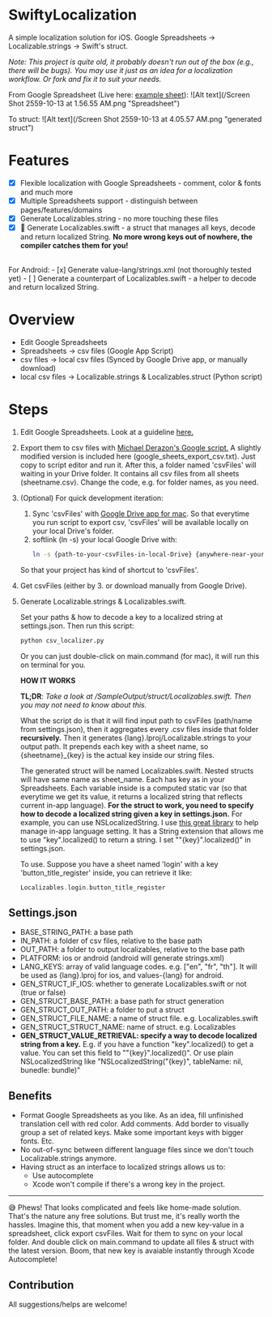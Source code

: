 # SwiftyLocalization
A simple localization solution for iOS. Google Spreadsheets -> Localizable.strings -> Swift's struct.

*Note: This project is quite old, it probably doesn't run out of the box (e.g., there will be bugs). You may use it just as an idea for a localization workflow. Or fork and fix it to suit your needs.*

From Google Spreadsheet (Live here: [example sheet](https://docs.google.com/spreadsheets/d/1zB_tPPhUxbjB6sVpLmvgGVXdd-7d5mvfrOaCzgkhHv8/edit#gid=1689234848)):
![Alt text](/Screen Shot 2559-10-13 at 1.56.55 AM.png "Spreadsheet")

To struct:
![Alt text](/Screen Shot 2559-10-13 at 4.05.57 AM.png "generated struct")

# Features
- [x] Flexible localization with Google Spreadsheets - comment, color & fonts and much more
- [x] Multiple Spreadsheets support - distinguish between pages/features/domains
- [x] Generate Localizables.string - no more touching these files
- [x] :tada: Generate Localizables.swift - a struct that manages all keys, decode and return localized String. **No more wrong keys out of nowhere, the compiler catches them for you!**

<br>
For Android:
- [x] Generate value-lang/strings.xml (not thoroughly tested yet)
- [ ] Generate a counterpart of Localizables.swift - a helper to decode and return localized String.

# Overview

- Edit Google Spreadsheets
- Spreadsheets -> csv files (Google App Script)
- csv files -> local csv files (Synced by Google Drive app, or manually download)
- local csv files -> Localizable.strings & Localizables.struct (Python script)


# Steps
1. Edit Google Spreadsheets. Look at a guideline [here.](https://docs.google.com/spreadsheets/d/1zB_tPPhUxbjB6sVpLmvgGVXdd-7d5mvfrOaCzgkhHv8/edit?usp=sharing)
2. Export them to csv files with [Michael Derazon's Google script.](https://www.drzon.net/export-all-google-sheets-to-csv/) A slightly modified version is included here (google_sheets_export_csv.txt). Just copy to script editor and run it. After this, a folder named 'csvFiles' will waiting in your Drive folder. It contains all csv files from all sheets (sheetname.csv). Change the code, e.g. for folder names, as you need.
3. (Optional) For quick development iteration:
    1. Sync 'csvFiles' with [Google Drive app for mac](https://www.google.com/drive/download/). So that everytime you run script to export csv, 'csvFiles' will be available locally on your local Drive's folder.
    2. softlink (ln -s) your local Google Drive with:
        ````bash
        ln -s {path-to-your-csvFiles-in-local-Drive} {anywhere-near-your-xcode-project}
        ````
    So that your project has kind of shortcut to 'csvFiles'.
4. Get csvFiles (either by 3. or download manually from Google Drive).
5. Generate Localizable.strings & Localizables.swift.

      Set your paths & how to decode a key to a localized string at settings.json. Then run this script:

      ````python
      python csv_localizer.py
      ````
      Or you can just double-click on main.command (for mac), it will run this on terminal for you.


   **HOW IT WORKS**

   **TL;DR**: *Take a look at /SampleOutput/struct/Localizables.swift. Then you may not need to know about this.*

   What the script do is that it will find input path to csvFiles (path/name from settings.json), then it aggregates every .csv files inside that folder **recursively.** Then it generates {lang}.lproj/Localizable.strings to your output path. It prepends each key with a sheet name, so {sheetname}_{key} is the actual key inside our string files.


   The generated struct will be named Localizables.swift. Nested structs will have same name as sheet_name. Each has key as in your Spreadsheets. Each variable inside is a computed static var (so that everytime we get its value, it returns a localized string that reflects current in-app language). **For the struct to work, you need to specify how to decode a localized string given a key in settings.json.** For example, you can use NSLocalizedString. I use [this great library](https://github.com/marmelroy/Localize-Swift) to help manage in-app language setting. It has a String extension that allows me to use "key".localized() to return a string. I set "\"{key}\".localized()" in settings.json.


   To use. Suppose you have a sheet named 'login' with a key 'button_title_register' inside, you can retrieve it like:
   ````Swift
   Localizables.login.button_title_register
   ````


Settings.json
---

- BASE_STRING_PATH: a base path
- IN_PATH: a folder of csv files, relative to the base path
- OUT_PATH: a folder to output localizables, relative to the base path
- PLATFORM: ios or android (android will generate strings.xml)
- LANG_KEYS: array of valid language codes. e.g. ["en", "fr", "th"]. It will be used as {lang}.lproj for ios, and values-{lang} for android.
- GEN_STRUCT_IF_IOS: whether to generate Localizables.swift or not (true or false)
- GEN_STRUCT_BASE_PATH: a base path for struct generation
- GEN_STRUCT_OUT_PATH: a folder to put a struct
- GEN_STRUCT_FILE_NAME: a name of struct file. e.g. Localizables.swift
- GEN_STRUCT_STRUCT_NAME: name of struct. e.g. Localizables
- **GEN_STRUCT_VALUE_RETRIEVAL: specify a way to decode localized string from a key.** E.g. if you have a function "key".localized() to get a value. You can set this field to "\"{key}\".localized()". Or use plain NSLocalizedString like "NSLocalizedString(\"{key}\", tableName: nil, bunedle: bundle)"

Benefits
---
* Format Google Spreadsheets as you like. As an idea, fill unfinished translation cell with red color. Add comments. Add border to visually group a set of related keys. Make some important keys with bigger fonts. Etc.
* No out-of-sync between different language files since we don't touch Localizable.strings anymore.
* Having struct as an interface to localized strings allows us to:
  * Use autocomplete
  * Xcode won't compile if there's a wrong key in the project.

---
:sweat_smile: Phews! That looks complicated and feels like home-made solution. That's the nature any free solutions. But trust me, it's really worth the hassles. Imagine this, that moment when you add a new key-value in a spreadsheet, click export csvFiles. Wait for them to sync on your local folder. And double click on main.command to update all files & struct with the latest version. Boom, that new key is avaiable instantly through Xcode Autocomplete!

Contribution
---
All suggestions/helps are welcome!
